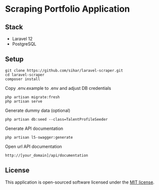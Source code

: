 # Scraping Portfolio Application

## Stack
- Laravel 12
- PostgreSQL

## Setup
```
git clone https://github.com/sihar/laravel-scraper.git
cd laravel-scraper
composer install
```

Copy .env.example to .env and adjust DB credentials

```
php artisan migrate:fresh
php artisan serve
```

Generate dummy data (optional)
```
php artisan db:seed --class=TalentProfileSeeder
```

Generate API documentation
```
php artisan l5-swagger:generate
```

Open url API documentation
```
http://[your_domain]/api/documentation
```

## License

This application is open-sourced software licensed under the [MIT license](https://opensource.org/licenses/MIT).
